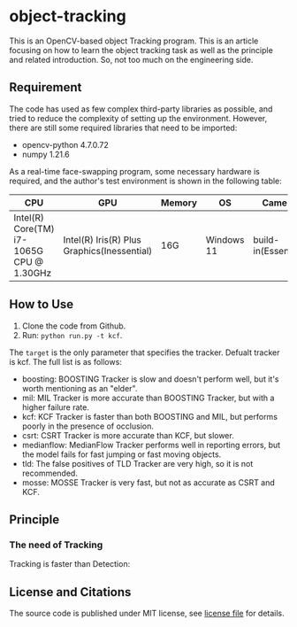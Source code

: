 # object-tracking

This is an OpenCV-based object Tracking program. This is an article focusing on how to learn the object tracking task as well as the principle and related introduction. So, not too much on the engineering side.

## Requirement

The code has used as few complex third-party libraries as possible, and tried to reduce the complexity of setting up the environment. However, there are still some required libraries that need to be imported:

- opencv-python           4.7.0.72
- numpy                   1.21.6

As a real-time face-swapping program, some necessary hardware is required, and the author's test environment is shown in the following table:

|CPU|GPU|Memory|OS|Camera|
|---|---|---|---|---|
|Intel(R) Core(TM) i7-1065G CPU @ 1.30GHz|Intel(R) Iris(R) Plus Graphics(Inessential)|16G|Windows 11|build-in(Essential)|

## How to Use

1. Clone the code from Github.
2. Run: `python run.py -t kcf`.

The `target` is the only parameter that specifies the tracker. Defualt tracker is kcf. The full list is as follows:

- boosting: BOOSTING Tracker is slow and doesn't perform well, but it's worth mentioning as an "elder".
- mil: MIL Tracker is more accurate than BOOSTING Tracker, but with a higher failure rate.
- kcf: KCF Tracker is faster than both BOOSTING and MIL, but performs poorly in the presence of occlusion.
- csrt: CSRT Tracker is more accurate than KCF, but slower.
- medianflow: MedianFlow Tracker performs well in reporting errors, but the model fails for fast jumping or fast moving objects.
- tld: The false positives of TLD Tracker are very high, so it is not recommended.
- mosse: MOSSE Tracker is very fast, but not as accurate as CSRT and KCF.

## Principle

### The need of Tracking

Tracking is faster than Detection:

## License and Citations

The source code is published under MIT license, see [license file](./LICENSE) for details.